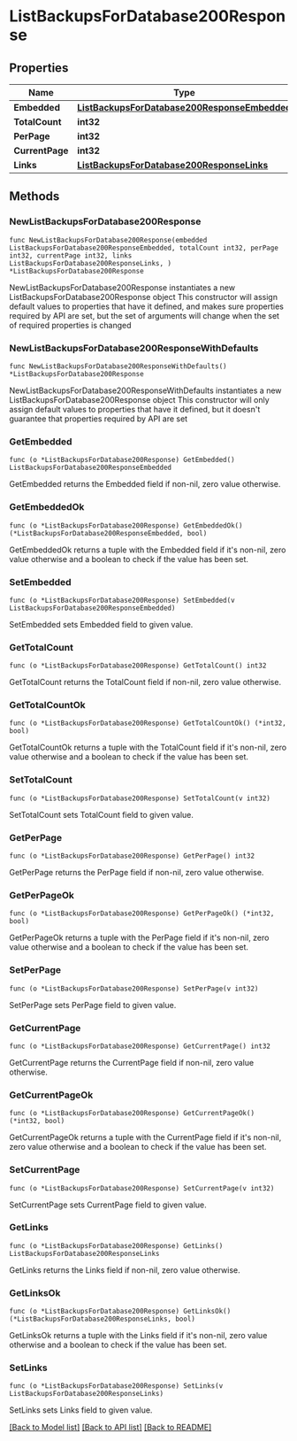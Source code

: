 # ListBackupsForDatabase200Response

## Properties

Name | Type | Description | Notes
------------ | ------------- | ------------- | -------------
**Embedded** | [**ListBackupsForDatabase200ResponseEmbedded**](ListBackupsForDatabase200ResponseEmbedded.md) |  | 
**TotalCount** | **int32** |  | 
**PerPage** | **int32** |  | 
**CurrentPage** | **int32** |  | 
**Links** | [**ListBackupsForDatabase200ResponseLinks**](ListBackupsForDatabase200ResponseLinks.md) |  | 

## Methods

### NewListBackupsForDatabase200Response

`func NewListBackupsForDatabase200Response(embedded ListBackupsForDatabase200ResponseEmbedded, totalCount int32, perPage int32, currentPage int32, links ListBackupsForDatabase200ResponseLinks, ) *ListBackupsForDatabase200Response`

NewListBackupsForDatabase200Response instantiates a new ListBackupsForDatabase200Response object
This constructor will assign default values to properties that have it defined,
and makes sure properties required by API are set, but the set of arguments
will change when the set of required properties is changed

### NewListBackupsForDatabase200ResponseWithDefaults

`func NewListBackupsForDatabase200ResponseWithDefaults() *ListBackupsForDatabase200Response`

NewListBackupsForDatabase200ResponseWithDefaults instantiates a new ListBackupsForDatabase200Response object
This constructor will only assign default values to properties that have it defined,
but it doesn't guarantee that properties required by API are set

### GetEmbedded

`func (o *ListBackupsForDatabase200Response) GetEmbedded() ListBackupsForDatabase200ResponseEmbedded`

GetEmbedded returns the Embedded field if non-nil, zero value otherwise.

### GetEmbeddedOk

`func (o *ListBackupsForDatabase200Response) GetEmbeddedOk() (*ListBackupsForDatabase200ResponseEmbedded, bool)`

GetEmbeddedOk returns a tuple with the Embedded field if it's non-nil, zero value otherwise
and a boolean to check if the value has been set.

### SetEmbedded

`func (o *ListBackupsForDatabase200Response) SetEmbedded(v ListBackupsForDatabase200ResponseEmbedded)`

SetEmbedded sets Embedded field to given value.


### GetTotalCount

`func (o *ListBackupsForDatabase200Response) GetTotalCount() int32`

GetTotalCount returns the TotalCount field if non-nil, zero value otherwise.

### GetTotalCountOk

`func (o *ListBackupsForDatabase200Response) GetTotalCountOk() (*int32, bool)`

GetTotalCountOk returns a tuple with the TotalCount field if it's non-nil, zero value otherwise
and a boolean to check if the value has been set.

### SetTotalCount

`func (o *ListBackupsForDatabase200Response) SetTotalCount(v int32)`

SetTotalCount sets TotalCount field to given value.


### GetPerPage

`func (o *ListBackupsForDatabase200Response) GetPerPage() int32`

GetPerPage returns the PerPage field if non-nil, zero value otherwise.

### GetPerPageOk

`func (o *ListBackupsForDatabase200Response) GetPerPageOk() (*int32, bool)`

GetPerPageOk returns a tuple with the PerPage field if it's non-nil, zero value otherwise
and a boolean to check if the value has been set.

### SetPerPage

`func (o *ListBackupsForDatabase200Response) SetPerPage(v int32)`

SetPerPage sets PerPage field to given value.


### GetCurrentPage

`func (o *ListBackupsForDatabase200Response) GetCurrentPage() int32`

GetCurrentPage returns the CurrentPage field if non-nil, zero value otherwise.

### GetCurrentPageOk

`func (o *ListBackupsForDatabase200Response) GetCurrentPageOk() (*int32, bool)`

GetCurrentPageOk returns a tuple with the CurrentPage field if it's non-nil, zero value otherwise
and a boolean to check if the value has been set.

### SetCurrentPage

`func (o *ListBackupsForDatabase200Response) SetCurrentPage(v int32)`

SetCurrentPage sets CurrentPage field to given value.


### GetLinks

`func (o *ListBackupsForDatabase200Response) GetLinks() ListBackupsForDatabase200ResponseLinks`

GetLinks returns the Links field if non-nil, zero value otherwise.

### GetLinksOk

`func (o *ListBackupsForDatabase200Response) GetLinksOk() (*ListBackupsForDatabase200ResponseLinks, bool)`

GetLinksOk returns a tuple with the Links field if it's non-nil, zero value otherwise
and a boolean to check if the value has been set.

### SetLinks

`func (o *ListBackupsForDatabase200Response) SetLinks(v ListBackupsForDatabase200ResponseLinks)`

SetLinks sets Links field to given value.



[[Back to Model list]](../README.md#documentation-for-models) [[Back to API list]](../README.md#documentation-for-api-endpoints) [[Back to README]](../README.md)


